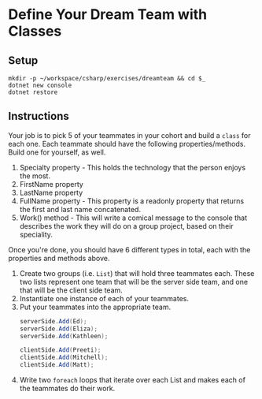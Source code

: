 # Define Your Dream Team with Classes

## Setup

```
mkdir -p ~/workspace/csharp/exercises/dreamteam && cd $_
dotnet new console
dotnet restore
```

## Instructions

Your job is to pick 5 of your teammates in your cohort and build a `class` for each one. Each teammate should have the following properties/methods. Build one for yourself, as well.

1. Specialty property - This holds the technology that the person enjoys the most.
1. FirstName property
1. LastName property
1. FullName property - This property is a readonly property that returns the first and last name concatenated.
1. Work() method - This will write a comical message to the console that describes the work they will do on a group project, based on their speciality.

Once you're done, you should have 6 different types in total, each with the properties and methods above.


1. Create two groups (i.e. `List`) that will hold three teammates each. These two lists represent one team that will be the server side team, and one that will be the client side team.
1. Instantiate one instance of each of your teammates.
1. Put your teammates into the appropriate team.
    ```cs
    serverSide.Add(Ed);
    serverSide.Add(Eliza);
    serverSide.Add(Kathleen);

    clientSide.Add(Preeti);
    clientSide.Add(Mitchell);
    clientSide.Add(Matt);
    ```
1. Write two `foreach` loops that iterate over each List and makes each of the teammates do their work.